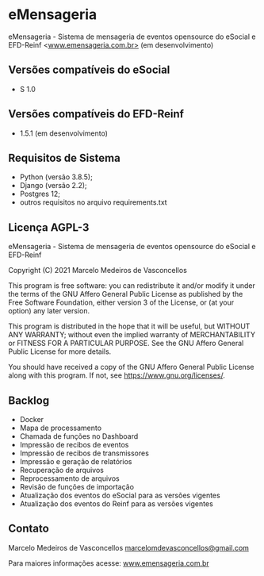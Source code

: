 # eMensageria

eMensageria - Sistema de mensageria de eventos opensource do eSocial e EFD-Reinf <www.emensageria.com.br>
(em desenvolvimento)

## Versões compatíveis do eSocial

- S 1.0

## Versões compatíveis do EFD-Reinf

- 1.5.1 (em desenvolvimento)

## Requisitos de Sistema

- Python (versão 3.8.5);
- Django (versão 2.2);
- Postgres 12;
- outros requisitos no arquivo requirements.txt

## Licença AGPL-3

eMensageria - Sistema de mensageria de eventos opensource do eSocial e EFD-Reinf 

Copyright (C) 2021  Marcelo Medeiros de Vasconcellos

This program is free software: you can redistribute it and/or modify
it under the terms of the GNU Affero General Public License as
published by the Free Software Foundation, either version 3 of the
License, or (at your option) any later version.

This program is distributed in the hope that it will be useful,
but WITHOUT ANY WARRANTY; without even the implied warranty of
MERCHANTABILITY or FITNESS FOR A PARTICULAR PURPOSE.  See the
GNU Affero General Public License for more details.

You should have received a copy of the GNU Affero General Public License
along with this program.  If not, see <https://www.gnu.org/licenses/>.

## Backlog

- Docker
- Mapa de processamento
- Chamada de funções no Dashboard
- Impressão de recibos de eventos
- Impressão de recibos de transmissores
- Impressão e geração de relatórios
- Recuperação de arquivos
- Reprocessamento de arquivos
- Revisão de funções de importação
- Atualização dos eventos do eSocial para as versões vigentes
- Atualização dos eventos do Reinf para as versões vigentes

## Contato

Marcelo Medeiros de Vasconcellos <marcelomdevasconcellos@gmail.com>

Para maiores informações acesse: www.emensageria.com.br


